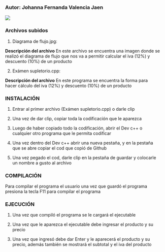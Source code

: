 ### Autor: Johanna Fernanda Valencia Jaen

![](https://avatars.githubusercontent.com/u/86242292?s=400&u=9e0062a4902ead9f1d42e2535a76b52438c487a9&v=4)

### Archivos subidos

1. Diagrama de flujo.jpg:

**Descripción del archivo**
En este archivo se encuentra una imagen donde se realizó el diagrama de flujo que nos va a permitir calcular el iva (12%) y descuento (10%) de un producto 

2. Exámen supletorio.cpp:

**Descripción del archivo**
En este programa se encuentra la forma para hacer cálculo del iva (12%) y descuento (10%) de un producto

### INSTALACIÓN

1. Entrar al primer archivo (Exámen supletorio.cpp) o darle clip  

2. Una vez de dar clip, copiar toda la codificación que le aparezca 

3. Luego de haber copiado todo la codificación, abrir el Dev c++ o cualquier otro programa que le permita codificar

4. Una vez dentro del Dev c++ abrir una nueva pestaña, y en la pestaña que se abre copiar el cod que copió de Github 

5. Una vez pegado el cod, darle clip en la pestaña de guardar y colocarle un nombre a gusto al archivo

### COMPILACIÓN 

Para compilar el programa el usuario una vez que guardó el programa presiona la tecla F11 para compilar el programa 

### EJECUCIÓN 

1. Una vez que compiló el programa se le cargará el ejecutable 

2. Una vez que le aparezca el ejecutable debe ingresar el producto y su precio 

3. Una vez que ingresó debe dar Enter y le aparecerá el producto y su precio, además también se mostrará el subtotal y el iva del producto

